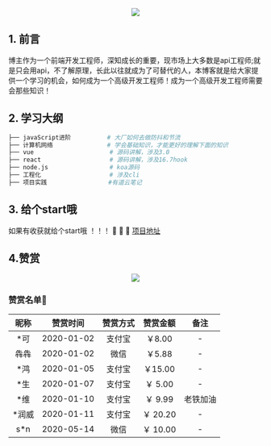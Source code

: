 

<p align="center">
   <a href="https://github.com/hejialianghe/seniorFrontEnd" target="_blank">
      <img src="http://h5.youliaowu.com/assets/img/seniorFrontEnd.png"/>
   </a>
</p>

## 1. 前言

博主作为一个前端开发工程师，深知成长的重要，现市场上大多数是api工程师;就是只会用api，不了解原理，长此以往就成为了可替代的人，本博客就是给大家提供一个学习的机会，如何成为一个高级开发工程师！成为一个高级开发工程师需要会那些知识！

## 2. 学习大纲

```bash
├── javaScript进阶          # 大厂如何去做防抖和节流
├── 计算机网络               # 学会基础知识，才能更好的理解下面的知识
├── vue                     # 源码讲解，涉及3.0
├── react                   # 源码讲解，涉及16.7hook
├── node.js                 # koa源码
├── 工程化                   # 涉及cli
├── 项目实践                 #有道云笔记

```  

## 3. 给个start哦
如果有收获就给个start哦 ！！！ :pray: :pray: :pray:   [项目地址](https://github.com/hejialianghe/seniorFrontEnd)

## 4.赞赏

<p align="center">
      <img src="http://h5.youliaowu.com/assets/img/money.png"/>
</p>

### 赞赏名单:art:
| 昵称  |  赞赏时间  | 赞赏方式 | 赞赏金额 |   备注   |
| :---: | :--------: | :------: | :------: | :------: |
|  *可  | 2020-01-02 |  支付宝  | ￥8.00  |    -     |
| 犇犇  | 2020-01-02 |   微信   | ￥5.88  |    -     |
|  *鸿  | 2020-01-05 |   支付宝 | ￥15.00  |    -     |
|  *生  | 2020-01-07|   支付宝  | ￥ 5.00  |    -     |
|  *维  | 2020-01-10|   支付宝  | ￥ 9.99 |    老铁加油 |
|  *润威  | 2020-01-11|   支付宝  | ￥ 20.20 |    -     |
|  s*n | 2020-05-14|   微信  | ￥ 10.00 |    -     |


